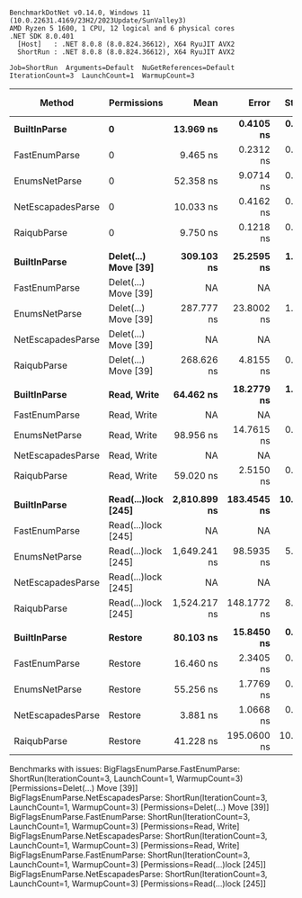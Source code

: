 ```

BenchmarkDotNet v0.14.0, Windows 11 (10.0.22631.4169/23H2/2023Update/SunValley3)
AMD Ryzen 5 1600, 1 CPU, 12 logical and 6 physical cores
.NET SDK 8.0.401
  [Host]   : .NET 8.0.8 (8.0.824.36612), X64 RyuJIT AVX2
  ShortRun : .NET 8.0.8 (8.0.824.36612), X64 RyuJIT AVX2

Job=ShortRun  Arguments=Default  NuGetReferences=Default  
IterationCount=3  LaunchCount=1  WarmupCount=3  

```
| Method            | Permissions          | Mean         | Error       | StdDev     | Ratio | RatioSD | Allocated | Alloc Ratio |
|------------------ |--------------------- |-------------:|------------:|-----------:|------:|--------:|----------:|------------:|
| **BuiltInParse**      | **0**                    |    **13.969 ns** |   **0.4105 ns** |  **0.0225 ns** |  **1.00** |    **0.00** |         **-** |          **NA** |
| FastEnumParse     | 0                    |     9.465 ns |   0.2312 ns |  0.0127 ns |  0.68 |    0.00 |         - |          NA |
| EnumsNetParse     | 0                    |    52.358 ns |   9.0714 ns |  0.4972 ns |  3.75 |    0.03 |         - |          NA |
| NetEscapadesParse | 0                    |    10.033 ns |   0.4162 ns |  0.0228 ns |  0.72 |    0.00 |         - |          NA |
| RaiqubParse       | 0                    |     9.750 ns |   0.1218 ns |  0.0067 ns |  0.70 |    0.00 |         - |          NA |
|                   |                      |              |             |            |       |         |           |             |
| **BuiltInParse**      | **Delet(...) Move [39]** |   **309.103 ns** |  **25.2595 ns** |  **1.3846 ns** |  **1.00** |    **0.01** |         **-** |          **NA** |
| FastEnumParse     | Delet(...) Move [39] |           NA |          NA |         NA |     ? |       ? |        NA |           ? |
| EnumsNetParse     | Delet(...) Move [39] |   287.777 ns |  23.8002 ns |  1.3046 ns |  0.93 |    0.01 |         - |          NA |
| NetEscapadesParse | Delet(...) Move [39] |           NA |          NA |         NA |     ? |       ? |        NA |           ? |
| RaiqubParse       | Delet(...) Move [39] |   268.626 ns |   4.8155 ns |  0.2640 ns |  0.87 |    0.00 |         - |          NA |
|                   |                      |              |             |            |       |         |           |             |
| **BuiltInParse**      | **Read, Write**          |    **64.462 ns** |  **18.2779 ns** |  **1.0019 ns** |  **1.00** |    **0.02** |         **-** |          **NA** |
| FastEnumParse     | Read, Write          |           NA |          NA |         NA |     ? |       ? |        NA |           ? |
| EnumsNetParse     | Read, Write          |    98.956 ns |  14.7615 ns |  0.8091 ns |  1.54 |    0.02 |         - |          NA |
| NetEscapadesParse | Read, Write          |           NA |          NA |         NA |     ? |       ? |        NA |           ? |
| RaiqubParse       | Read, Write          |    59.020 ns |   2.5150 ns |  0.1379 ns |  0.92 |    0.01 |         - |          NA |
|                   |                      |              |             |            |       |         |           |             |
| **BuiltInParse**      | **Read(...)lock [245]**  | **2,810.899 ns** | **183.4545 ns** | **10.0558 ns** |  **1.00** |    **0.00** |         **-** |          **NA** |
| FastEnumParse     | Read(...)lock [245]  |           NA |          NA |         NA |     ? |       ? |        NA |           ? |
| EnumsNetParse     | Read(...)lock [245]  | 1,649.241 ns |  98.5935 ns |  5.4042 ns |  0.59 |    0.00 |         - |          NA |
| NetEscapadesParse | Read(...)lock [245]  |           NA |          NA |         NA |     ? |       ? |        NA |           ? |
| RaiqubParse       | Read(...)lock [245]  | 1,524.217 ns | 148.1772 ns |  8.1221 ns |  0.54 |    0.00 |         - |          NA |
|                   |                      |              |             |            |       |         |           |             |
| **BuiltInParse**      | **Restore**              |    **80.103 ns** |  **15.8450 ns** |  **0.8685 ns** |  **1.00** |    **0.01** |         **-** |          **NA** |
| FastEnumParse     | Restore              |    16.460 ns |   2.3405 ns |  0.1283 ns |  0.21 |    0.00 |         - |          NA |
| EnumsNetParse     | Restore              |    55.256 ns |   1.7769 ns |  0.0974 ns |  0.69 |    0.01 |         - |          NA |
| NetEscapadesParse | Restore              |     3.881 ns |   1.0668 ns |  0.0585 ns |  0.05 |    0.00 |         - |          NA |
| RaiqubParse       | Restore              |    41.228 ns | 195.0600 ns | 10.6919 ns |  0.51 |    0.12 |         - |          NA |

Benchmarks with issues:
  BigFlagsEnumParse.FastEnumParse: ShortRun(IterationCount=3, LaunchCount=1, WarmupCount=3) [Permissions=Delet(...) Move [39]]
  BigFlagsEnumParse.NetEscapadesParse: ShortRun(IterationCount=3, LaunchCount=1, WarmupCount=3) [Permissions=Delet(...) Move [39]]
  BigFlagsEnumParse.FastEnumParse: ShortRun(IterationCount=3, LaunchCount=1, WarmupCount=3) [Permissions=Read, Write]
  BigFlagsEnumParse.NetEscapadesParse: ShortRun(IterationCount=3, LaunchCount=1, WarmupCount=3) [Permissions=Read, Write]
  BigFlagsEnumParse.FastEnumParse: ShortRun(IterationCount=3, LaunchCount=1, WarmupCount=3) [Permissions=Read(...)lock [245]]
  BigFlagsEnumParse.NetEscapadesParse: ShortRun(IterationCount=3, LaunchCount=1, WarmupCount=3) [Permissions=Read(...)lock [245]]
